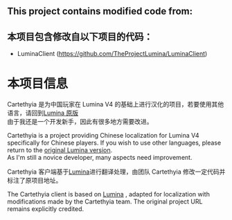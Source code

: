 ## This project contains modified code from:

## 本项目包含修改自以下项目的代码：

-   LuminaClient (https://github.com/TheProjectLumina/LuminaClient)

# 本项目信息

Cartethyia 是为中国玩家在 Lumina V4 的基础上进行汉化的项目，若要使用其他语言，请回到[Lumina 原版](https://github.com/TheProjectLumina/LuminaClient)<br>
由于我还是一个开发新手，因此有很多地方需要改进。

Cartethyia is a project providing Chinese localization for Lumina V4 specifically for Chinese players. If you wish to use other languages, please return to the [original Lumina version](https://github.com/TheProjectLumina/LuminaClient).<br>
As I'm still a novice developer, many aspects need improvement.

Cartethyia 客户端基于[Lumina](https://github.com/TheProjectLumina/LuminaClient)进行翻译处理，由团队 Cartethyia 修改一定代码并标注了原项目地址。

The Cartethyia client is based on [Lumina](https://github.com/TheProjectLumina/LuminaClient) , adapted for localization with modifications made by the Cartethyia team. The original project URL remains explicitly credited.


